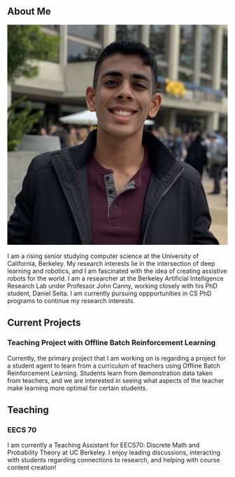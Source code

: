 ## About Me
![](./profile.png)

I am a rising senior studying computer science at the University of California, Berkeley. My research interests lie in the intersection of deep learning and robotics, and I am fascinated with the idea of creating assistive robots for the world. I am a researcher at the Berkeley Artificial Intelligence Research Lab under Professor John Canny, working closely with his PhD student, Daniel Seita. I am currently pursuing oppportunities in CS PhD programs to continue my research interests.

## Current Projects
### Teaching Project with Offline Batch Reinforcement Learning
Currently, the primary project that I am working on is regarding a project for a student agent to learn from a curriculum of teachers using Offline Batch Reinforcement Learning. Students learn from demonstration data taken from teachers, and we are interested in seeing what aspects of the teacher make learning more optimal for certain students.

## Teaching
### EECS 70
I am currently a Teaching Assistant for EECS70: Discrete Math and Probability Theory at UC Berkeley. I enjoy leading discussions, interacting with students regarding connections to research, and helping with course content creation!
